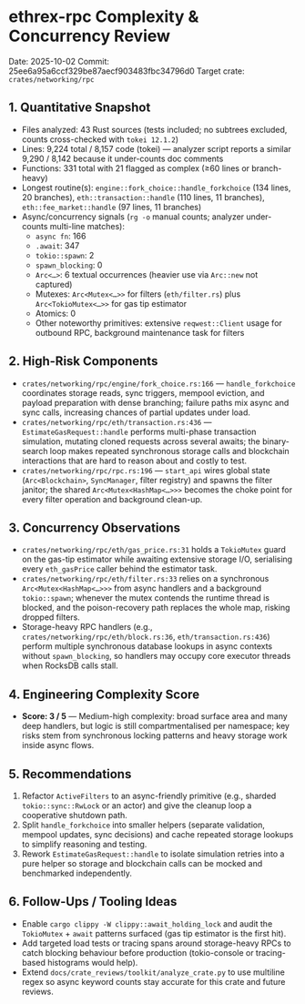 # ethrex-rpc Complexity & Concurrency Review

Date: 2025-10-02
Commit: 25ee6a95a6ccf329be87aecf903483fbc34796d0
Target crate: `crates/networking/rpc`

## 1. Quantitative Snapshot
- Files analyzed: 43 Rust sources (tests included; no subtrees excluded, counts cross-checked with `tokei 12.1.2`)
- Lines: 9,224 total / 8,157 code (tokei) — analyzer script reports a similar 9,290 / 8,142 because it under-counts doc comments
- Functions: 331 total with 21 flagged as complex (≥60 lines or branch-heavy)
- Longest routine(s): `engine::fork_choice::handle_forkchoice` (134 lines, 20 branches), `eth::transaction::handle` (110 lines, 11 branches), `eth::fee_market::handle` (97 lines, 11 branches)
- Async/concurrency signals (`rg -o` manual counts; analyzer under-counts multi-line matches):
  - `async fn`: 166
  - `.await`: 347
  - `tokio::spawn`: 2
  - `spawn_blocking`: 0
  - `Arc<…>`: 6 textual occurrences (heavier use via `Arc::new` not captured)
  - Mutexes: `Arc<Mutex<…>>` for filters (`eth/filter.rs`) plus `Arc<TokioMutex<…>>` for gas tip estimator
  - Atomics: 0
  - Other noteworthy primitives: extensive `reqwest::Client` usage for outbound RPC, background maintenance task for filters

## 2. High-Risk Components
- `crates/networking/rpc/engine/fork_choice.rs:166` — `handle_forkchoice` coordinates storage reads, sync triggers, mempool eviction, and payload preparation with dense branching; failure paths mix async and sync calls, increasing chances of partial updates under load.
- `crates/networking/rpc/eth/transaction.rs:436` — `EstimateGasRequest::handle` performs multi-phase transaction simulation, mutating cloned requests across several awaits; the binary-search loop makes repeated synchronous storage calls and blockchain interactions that are hard to reason about and costly to test.
- `crates/networking/rpc/rpc.rs:196` — `start_api` wires global state (`Arc<Blockchain>`, `SyncManager`, filter registry) and spawns the filter janitor; the shared `Arc<Mutex<HashMap<…>>>` becomes the choke point for every filter operation and background clean-up.

## 3. Concurrency Observations
- `crates/networking/rpc/eth/gas_price.rs:31` holds a `TokioMutex` guard on the gas-tip estimator while awaiting extensive storage I/O, serialising every `eth_gasPrice` caller behind the estimator task.
- `crates/networking/rpc/eth/filter.rs:33` relies on a synchronous `Arc<Mutex<HashMap<…>>>` from async handlers and a background `tokio::spawn`; whenever the mutex contends the runtime thread is blocked, and the poison-recovery path replaces the whole map, risking dropped filters.
- Storage-heavy RPC handlers (e.g., `crates/networking/rpc/eth/block.rs:36`, `eth/transaction.rs:436`) perform multiple synchronous database lookups in async contexts without `spawn_blocking`, so handlers may occupy core executor threads when RocksDB calls stall.

## 4. Engineering Complexity Score
- **Score: 3 / 5** — Medium-high complexity: broad surface area and many deep handlers, but logic is still compartmentalised per namespace; key risks stem from synchronous locking patterns and heavy storage work inside async flows.

## 5. Recommendations
1. Refactor `ActiveFilters` to an async-friendly primitive (e.g., sharded `tokio::sync::RwLock` or an actor) and give the cleanup loop a cooperative shutdown path.
2. Split `handle_forkchoice` into smaller helpers (separate validation, mempool updates, sync decisions) and cache repeated storage lookups to simplify reasoning and testing.
3. Rework `EstimateGasRequest::handle` to isolate simulation retries into a pure helper so storage and blockchain calls can be mocked and benchmarked independently.

## 6. Follow-Ups / Tooling Ideas
- Enable `cargo clippy -W clippy::await_holding_lock` and audit the `TokioMutex` + `await` patterns surfaced (gas tip estimator is the first hit).
- Add targeted load tests or tracing spans around storage-heavy RPCs to catch blocking behaviour before production (tokio-console or tracing-based histograms would help).
- Extend `docs/crate_reviews/toolkit/analyze_crate.py` to use multiline regex so async keyword counts stay accurate for this crate and future reviews.
